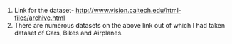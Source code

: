 1. Link for the dataset- http://www.vision.caltech.edu/html-files/archive.html
2. There are numerous datasets on the above link out of which I had taken dataset of Cars, Bikes and Airplanes.
